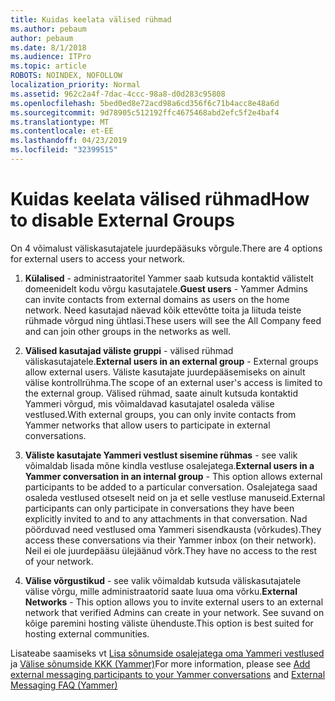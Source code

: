 ```yaml
---
title: Kuidas keelata välised rühmad
ms.author: pebaum
author: pebaum
ms.date: 8/1/2018
ms.audience: ITPro
ms.topic: article
ROBOTS: NOINDEX, NOFOLLOW
localization_priority: Normal
ms.assetid: 962c2a4f-7dac-4ccc-98a8-d0d283c95808
ms.openlocfilehash: 5bed0ed8e72acd98a6cd356f6c71b4acc8e48a6d
ms.sourcegitcommit: 9d78905c512192ffc4675468abd2efc5f2e4baf4
ms.translationtype: MT
ms.contentlocale: et-EE
ms.lasthandoff: 04/23/2019
ms.locfileid: "32399515"
---
```

# <a name="how-to-disable-external-groups"></a><span data-ttu-id="bc213-102">Kuidas keelata välised rühmad</span><span class="sxs-lookup"><span data-stu-id="bc213-102">How to disable External Groups</span></span>

<span data-ttu-id="bc213-103">On 4 võimalust väliskasutajatele juurdepääsuks võrgule.</span><span class="sxs-lookup"><span data-stu-id="bc213-103">There are 4 options for external users to access your network.</span></span>
  
1. <span data-ttu-id="bc213-104">**Külalised** - administraatoritel Yammer saab kutsuda kontaktid välistelt domeenidelt kodu võrgu kasutajatele.</span><span class="sxs-lookup"><span data-stu-id="bc213-104">**Guest users** - Yammer Admins can invite contacts from external domains as users on the home network.</span></span> <span data-ttu-id="bc213-105">Need kasutajad näevad kõik ettevõtte toita ja liituda teiste rühmade võrgud ning ühtlasi.</span><span class="sxs-lookup"><span data-stu-id="bc213-105">These users will see the All Company feed and can join other groups in the networks as well.</span></span> 
    
2. <span data-ttu-id="bc213-106">**Välised kasutajad väliste gruppi** - välised rühmad väliskasutajatele.</span><span class="sxs-lookup"><span data-stu-id="bc213-106">**External users in an external group** - External groups allow external users.</span></span> <span data-ttu-id="bc213-107">Väliste kasutajate juurdepääsemiseks on ainult välise kontrollrühma.</span><span class="sxs-lookup"><span data-stu-id="bc213-107">The scope of an external user's access is limited to the external group.</span></span> <span data-ttu-id="bc213-108">Välised rühmad, saate ainult kutsuda kontaktid Yammeri võrgud, mis võimaldavad kasutajatel osaleda välise vestlused.</span><span class="sxs-lookup"><span data-stu-id="bc213-108">With external groups, you can only invite contacts from Yammer networks that allow users to participate in external conversations.</span></span> 
    
3. <span data-ttu-id="bc213-109">**Väliste kasutajate Yammeri vestlust sisemine rühmas** - see valik võimaldab lisada mõne kindla vestluse osalejatega.</span><span class="sxs-lookup"><span data-stu-id="bc213-109">**External users in a Yammer conversation in an internal group** - This option allows external participants to be added to a particular conversation.</span></span> <span data-ttu-id="bc213-110">Osalejatega saad osaleda vestlused otseselt neid on ja et selle vestluse manuseid.</span><span class="sxs-lookup"><span data-stu-id="bc213-110">External participants can only participate in conversations they have been explicitly invited to and to any attachments in that conversation.</span></span> <span data-ttu-id="bc213-111">Nad pöörduvad need vestlused oma Yammeri sisendkausta (võrkudes).</span><span class="sxs-lookup"><span data-stu-id="bc213-111">They access these conversations via their Yammer inbox (on their network).</span></span> <span data-ttu-id="bc213-112">Neil ei ole juurdepääsu ülejäänud võrk.</span><span class="sxs-lookup"><span data-stu-id="bc213-112">They have no access to the rest of your network.</span></span> 
    
4. <span data-ttu-id="bc213-113">**Välise võrgustikud** - see valik võimaldab kutsuda väliskasutajatele välise võrgu, mille administraatorid saate luua oma võrku.</span><span class="sxs-lookup"><span data-stu-id="bc213-113">**External Networks** - This option allows you to invite external users to an external network that verified Admins can create in your network.</span></span> <span data-ttu-id="bc213-114">See suvand on kõige paremini hosting väliste ühenduste.</span><span class="sxs-lookup"><span data-stu-id="bc213-114">This option is best suited for hosting external communities.</span></span> 
    
<span data-ttu-id="bc213-115">Lisateabe saamiseks vt [Lisa sõnumside osalejatega oma Yammeri vestlused](https://support.office.com/article/add-external-messaging-participants-to-your-yammer-conversations-423653bb-86b2-4eac-9d7e-dca121f7c16c?ui=en-US&amp;rs=en-US&amp;ad=US) ja [Välise sõnumside KKK (Yammer)](https://support.office.com/article/External-messaging-FAQ-Yammer-35b59d6c-bb1c-4541-bf19-9f67d2f2b199)</span><span class="sxs-lookup"><span data-stu-id="bc213-115">For more information, please see [Add external messaging participants to your Yammer conversations](https://support.office.com/article/add-external-messaging-participants-to-your-yammer-conversations-423653bb-86b2-4eac-9d7e-dca121f7c16c?ui=en-US&amp;rs=en-US&amp;ad=US) and [External Messaging FAQ (Yammer)](https://support.office.com/article/External-messaging-FAQ-Yammer-35b59d6c-bb1c-4541-bf19-9f67d2f2b199)</span></span>
  

